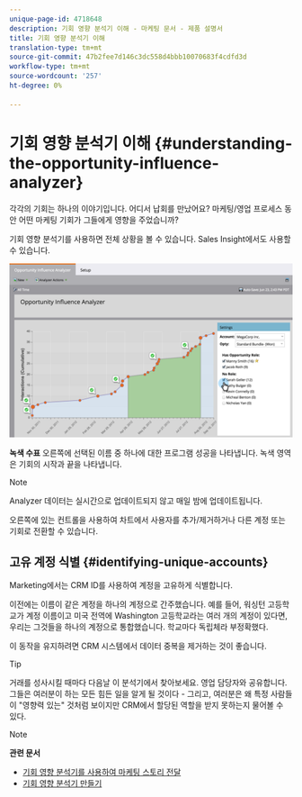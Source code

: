```yaml
---
unique-page-id: 4718648
description: 기회 영향 분석기 이해 - 마케팅 문서 - 제품 설명서
title: 기회 영향 분석기 이해
translation-type: tm+mt
source-git-commit: 47b2fee7d146c3dc558d4bbb10070683f4cdfd3d
workflow-type: tm+mt
source-wordcount: '257'
ht-degree: 0%

---
```



# 기회 영향 분석기 이해 {#understanding-the-opportunity-influence-analyzer}

각각의 기회는 하나의 이야기입니다. 어디서 납회를 만났어요? 마케팅/영업 프로세스 동안 어떤 마케팅 기회가 그들에게 영향을 주었습니까?

기회 영향 분석기를 사용하면 전체 상황을 볼 수 있습니다. Sales Insight에서도 사용할 수 있습니다.

![](assets/image2015-6-23-14-3a43-3a35-1.png)

**녹색 수표** 오른쪽에 선택된 이름 중 하나에 대한 프로그램 성공을 나타냅니다. 녹색 영역은 기회의 시작과 끝을 나타냅니다.

>[!NOTE]
>
>Analyzer 데이터는 실시간으로 업데이트되지 않고 매일 밤에 업데이트됩니다.

오른쪽에 있는 컨트롤을 사용하여 차트에서 사용자를 추가/제거하거나 다른 계정 또는 기회로 전환할 수 있습니다.

## 고유 계정 식별 {#identifying-unique-accounts}

Marketing에서는 CRM ID를 사용하여 계정을 고유하게 식별합니다.

이전에는 이름이 같은 계정을 하나의 계정으로 간주했습니다. 예를 들어, 워싱턴 고등학교가 계정 이름이고 미국 전역에 Washington 고등학교라는 여러 개의 계정이 있다면, 우리는 그것들을 하나의 계정으로 통합했습니다. 학교마다 독립체라 부정확했다.

이 동작을 유지하려면 CRM 시스템에서 데이터 중복을 제거하는 것이 좋습니다.

>[!TIP]
>
>거래를 성사시킬 때마다 다음날 이 분석기에서 찾아보세요. 영업 담당자와 공유합니다. 그들은 여러분이 하는 모든 힘든 일을 알게 될 것이다 - 그리고, 여러분은 왜 특정 사람들이 &quot;영향력 있는&quot; 것처럼 보이지만 CRM에서 할당된 역할을 받지 못하는지 물어볼 수 있다.

>[!NOTE]
>
>**관련 문서**
>
>* [기회 영향 분석기를 사용하여 마케팅 스토리 전달](tell-the-marketing-story-with-an-opportunity-influence-analyzer.md)
>* [기회 영향 분석기 만들기](create-an-opportunity-influence-analyzer.md)

>



